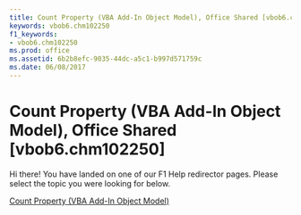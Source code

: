 ```yaml
---
title: Count Property (VBA Add-In Object Model), Office Shared [vbob6.chm102250]
keywords: vbob6.chm102250
f1_keywords:
- vbob6.chm102250
ms.prod: office
ms.assetid: 6b2b8efc-9035-44dc-a5c1-b997d571759c
ms.date: 06/08/2017
---
```



# Count Property (VBA Add-In Object Model), Office Shared [vbob6.chm102250]

Hi there! You have landed on one of our F1 Help redirector pages. Please select the topic you were looking for below.

[Count Property (VBA Add-In Object Model)](http://msdn.microsoft.com/library/670ad3a8-bc71-e970-57cd-ba5eddd22dec%28Office.15%29.aspx)

